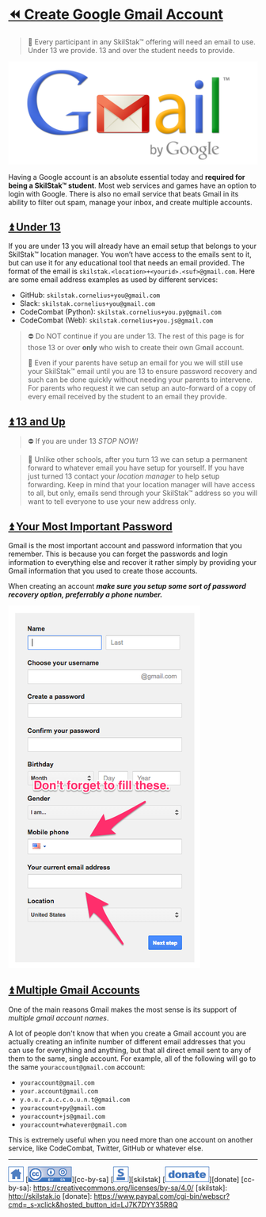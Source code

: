 # [⏪ Create Google Gmail Account](/README.md)

> 🍎 Every participant in any SkilStak™ offering will need an email to
> use. Under 13 we provide. 13 and over the student needs to provide.

![](/assets/gmail.png)

Having a Google account is an absolute essential today and **required
for being a SkilStak™ student**. Most web services and games have an
option to login with Google. There is also no email service that
beats Gmail in its ability to filter out spam, manage your inbox,
and create multiple accounts.  

## [⏫ Under 13](#)

If you are under 13 you will already have an email setup that belongs
to your SkilStak™ location manager. You won’t have access to the
emails sent to it, but can use it for any educational tool that needs
an email provided. The format of the email is
`skilstak.<location>+<yourid>.<suf>@gmail.com`. Here are some email
address examples as used by different services:

* GitHub: `skilstak.cornelius+you@gmail.com`
* Slack: `skilstak.cornelius+you@gmail.com`
* CodeCombat (Python): `skilstak.cornelius+you.py@gmail.com`
* CodeCombat (Web): `skilstak.cornelius+you.js@gmail.com`

> ⛔ Do NOT continue if you are under 13. The rest of this page is for
> those 13 or over **only** who wish to create their own Gmail
> account.
>
> 💬 Even if your parents have setup an email for you we will still use
> your SkilStak™ email until you are 13 to ensure password recovery
> and such can be done quickly without needing your parents to
> intervene. For parents who request it we can setup an auto-forward
> of a copy of every email received by the student to an email they
> provide.

## [⏫ 13 and Up](#)

> ⛔ If you are under 13 *STOP NOW!*

> 💬 Unlike other schools, after you turn 13 we can setup a permanent
> forward to whatever email you have setup for yourself. If you have
> just turned 13 contact your *location manager* to help setup
> forwarding. Keep in mind that your location manager will have access
> to all, but only, emails send through your SkilStak™ address so you
> will want to tell everyone to use your new address only.

## [⏫ Your Most Important Password](#)

Gmail is the most important account and password information that you
remember. This is because you can forget the passwords and login
information to everything else and recover it rather simply by
providing your Gmail information that you used to create those
accounts.

When creating an account ***make sure you setup some sort of password
recovery option, preferrably a phone number.***

![](/assets/gmail-recovery.png)

## [⏫ Multiple Gmail Accounts](#)

One of the main reasons Gmail makes the most sense is its support of
*multiple gmail account names*.

A lot of people don't know that when you create a Gmail account you
are actually creating an infinite number of different email addresses
that you can use for everything and anything, but that all direct
email sent to any of them to the same, single account. For example,
all of the following will go to the same `youraccount@gmail.com`
account:

* `youraccount@gmail.com`
* `your.account@gmail.com`
* `y.o.u.r.a.c.c.o.u.n.t@gmail.com`
* `youraccount+py@gmail.com`
* `youraccount+js@gmail.com`
* `youraccount+whatever@gmail.com`

This is extremely useful when you need more than one account on
another service, like CodeCombat, Twitter, GitHub or whatever else.

---
[![home](/assets/home-blue.png)](/README.md)
[![cc-by-sa](/assets/cc-by-sa-blue.png)][cc-by-sa]
[![skilstak](/assets/skilstak-logo-blue.png)][skilstak]
[![donate](/assets/donate-blue.png)][donate]
[cc-by-sa]: https://creativecommons.org/licenses/by-sa/4.0/
[skilstak]: http://skilstak.io
[donate]: https://www.paypal.com/cgi-bin/webscr?cmd=_s-xclick&hosted_button_id=LJ7K7DYY35R8Q


